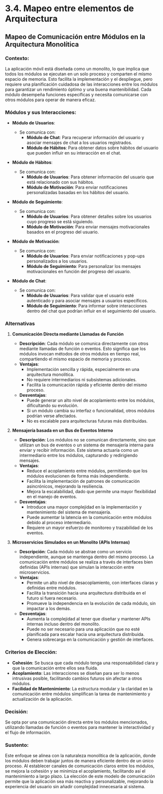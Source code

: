 # 3.4. Mapeo entre elementos de Arquitectura

## Mapeo de Comunicación entre Módulos en la Arquitectura Monolítica

### Contexto:
La aplicación móvil está diseñada como un monolito, lo que implica que todos los módulos se ejecutan en un solo proceso y comparten el mismo espacio de memoria. Esto facilita la implementación y el despliegue, pero requiere una planificación cuidadosa de las interacciones entre los módulos para garantizar un rendimiento óptimo y una buena mantenibilidad. Cada módulo desempeña funciones específicas y necesita comunicarse con otros módulos para operar de manera eficaz.

### Módulos y sus Interacciones:

- **Módulo de Usuarios**:
  - Se comunica con:
    - **Módulo de Chat**: Para recuperar información del usuario y asociar mensajes de chat a los usuarios registrados.
    - **Módulo de Hábitos**: Para obtener datos sobre hábitos del usuario que pueden influir en su interacción en el chat.

- **Módulo de Hábitos**:
  - Se comunica con:
    - **Módulo de Usuarios**: Para obtener información del usuario que está relacionado con sus hábitos.
    - **Módulo de Motivación**: Para enviar notificaciones personalizadas basadas en los hábitos del usuario.

- **Módulo de Seguimiento**:
  - Se comunica con:
    - **Módulo de Usuarios**: Para obtener detalles sobre los usuarios cuyo progreso se está siguiendo.
    - **Módulo de Motivación**: Para enviar mensajes motivacionales basados en el progreso del usuario.

- **Módulo de Motivación**:
  - Se comunica con:
    - **Módulo de Usuarios**: Para enviar notificaciones y pop-ups personalizados a los usuarios.
    - **Módulo de Seguimiento**: Para personalizar los mensajes motivacionales en función del progreso del usuario.

- **Módulo de Chat**:
  - Se comunica con:
    - **Módulo de Usuarios**: Para validar que el usuario esté autenticado y para asociar mensajes a usuarios específicos.
    - **Módulo de Seguimiento**: Para informar sobre interacciones dentro del chat que podrían influir en el seguimiento del usuario.

### Alternativas

1. **Comunicación Directa mediante Llamadas de Función**
   - **Descripción**: Cada módulo se comunica directamente con otros mediante llamadas de función o eventos. Esto significa que los módulos invocan métodos de otros módulos en tiempo real, compartiendo el mismo espacio de memoria y proceso.
   - **Ventajas**:
     - Implementación sencilla y rápida, especialmente en una arquitectura monolítica.
     - No requiere intermediarios ni subsistemas adicionales.
     - Facilita la comunicación rápida y eficiente dentro del mismo proceso.
   - **Desventajas**:
     - Puede generar un alto nivel de acoplamiento entre los módulos, dificultando su evolución.
     - Si un módulo cambia su interfaz o funcionalidad, otros módulos podrían verse afectados.
     - No es escalable para arquitecturas futuras más distribuidas.

2. **Mensajería basada en un Bus de Eventos Interno**
   - **Descripción**: Los módulos no se comunican directamente, sino que utilizan un bus de eventos o un sistema de mensajería interna para enviar y recibir información. Este sistema actuaría como un intermediario entre los módulos, capturando y redirigiendo mensajes.
   - **Ventajas**:
     - Reduce el acoplamiento entre módulos, permitiendo que los módulos evolucionen de forma más independiente.
     - Facilita la implementación de patrones de comunicación asincrónicos, mejorando la resiliencia.
     - Mejora la escalabilidad, dado que permite una mayor flexibilidad en el manejo de eventos.
   - **Desventajas**:
     - Introduce una mayor complejidad en la implementación y mantenimiento del sistema de mensajería.
     - Puede aumentar la latencia en la comunicación entre módulos debido al proceso intermediario.
     - Requiere un mayor esfuerzo de monitoreo y trazabilidad de los eventos.

3. **Microservicios Simulados en un Monolito (APIs Internas)**
   - **Descripción**: Cada módulo se abstrae como un servicio independiente, aunque se mantenga dentro del mismo proceso. La comunicación entre módulos se realiza a través de interfaces bien definidas (APIs internas) que simulan la interacción entre microservicios.
   - **Ventajas**:
     - Permite un alto nivel de desacoplamiento, con interfaces claras y definidas entre módulos.
     - Facilita la transición hacia una arquitectura distribuida en el futuro si fuera necesario.
     - Promueve la independencia en la evolución de cada módulo, sin impactar a los demás.
   - **Desventajas**:
     - Aumenta la complejidad al tener que diseñar y mantener APIs internas incluso dentro del monolito.
     - Puede no ser necesario para una aplicación que no esté planificada para escalar hacia una arquitectura distribuida.
     - Genera sobrecarga en la comunicación y gestión de interfaces.

### Criterios de Elección:
- **Cohesión**: Se busca que cada módulo tenga una responsabilidad clara y que la comunicación entre ellos sea fluida.
- **Acoplamiento**: Las interacciones se diseñan para ser lo menos intrusivas posible, facilitando cambios futuros sin afectar a otros módulos.
- **Facilidad de Mantenimiento**: La estructura modular y la claridad en la comunicación entre módulos simplifican la tarea de mantenimiento y actualización de la aplicación.

### Decisión:
Se opta por una comunicación directa entre los módulos mencionados, utilizando llamadas de función o eventos para mantener la interactividad y el flujo de información.

### Sustento:
Este enfoque se alinea con la naturaleza monolítica de la aplicación, donde los módulos deben trabajar juntos de manera eficiente dentro de un único proceso. Al establecer canales de comunicación claros entre los módulos, se mejora la cohesión y se minimiza el acoplamiento, facilitando así el mantenimiento a largo plazo. La elección de este modelo de comunicación permite que la aplicación sea más reactiva y personalizable, mejorando la experiencia del usuario sin añadir complejidad innecesaria al sistema.
